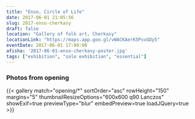 ```yaml
---
title: "Enso, Circle of Life"
date: 2017-06-01 21:05:56
slug: 2017-enso-cherkasy
draft: false
location: "Gallery of folk art, Cherkasy"
locationLink: "https://maps.app.goo.gl/vWACKAerK5PsvGDy5"
eventDate: 2017-06-01 17:00:00
afisha: '2017-06-01-enso-cherkasy-poster.jpg'
tags: ["exhibition", "solo exhibition", "essential"]
---
```


### Photos from opening

{{< gallery match="opening/*" sortOrder="asc" rowHeight="150" margins="5" thumbnailResizeOptions="600x600 q90 Lanczos" showExif=true previewType="blur" embedPreview=true loadJQuery=true >}}
